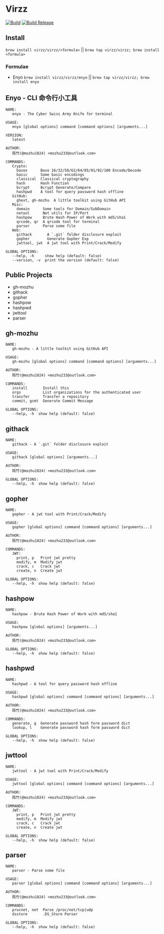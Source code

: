 # Virzz

[![Build](https://github.com/virzz/virzz/actions/workflows/virzz.yml/badge.svg)](https://github.com/virzz/virzz/actions/workflows/virzz.yml) [![Build Release](https://github.com/virzz/virzz/actions/workflows/virzz_release.yml/badge.svg)](https://github.com/virzz/virzz/actions/workflows/virzz_release.yml)

## Install

`brew install virzz/virzz/<formula>` || `brew tap virzz/virzz; brew install <formula>`

### Formulae

- Enyo `brew install virzz/virzz/enyo` || `brew tap virzz/virzz; brew install enyo`

## Enyo - CLI 命令行小工具

```
NAME:
   enyo - The Cyber Swiss Army Knife for terminal

USAGE:
   enyo [global options] command [command options] [arguments...]

VERSION:
   latest

AUTHOR:
   陌竹(@mozhu1024) <mozhu233@outlook.com>

COMMANDS:
   Crypto:
     basex      Base 16/32/58/62/64/85/91/92/100 Encode/Decode
     basic      Some basic encodings
     classical  Classical cryptography
     hash       Hash Function
     bcrypt     Bcrypt Generate/Compare
     hashpwd    A tool for query password hash offline
   GitHub:
     ghext, gh-mozhu  A little toolkit using GitHub API
   Misc:
     domain      Some tools for Domain/SubDomain
     netool      Net utils for IP/Port
     hashpow     Brute Hash Power of Work with md5/sha1
     qrcode, qr  A qrcode tool for terminal
     parser      Parse some file
   Web:
     githack       A `.git` folder disclosure exploit
     gopher        Generate Gopher Exp
     jwttool, jwt  A jwt tool with Print/Crack/Modify

GLOBAL OPTIONS:
   --help, -h     show help (default: false)
   --version, -v  print the version (default: false)
```

## Public Projects

- gh-mozhu
- githack
- gopher
- hashpow
- hashpwd
- jwttool
- parser

## gh-mozhu

```
NAME:
   gh-mozhu - A little toolkit using GitHub API

USAGE:
   gh-mozhu [global options] command [command options] [arguments...]

AUTHOR:
   陌竹(@mozhu1024) <mozhu233@outlook.com>

COMMANDS:
   install       Install this
   orgs          List organizations for the authenticated user
   transfer      Transfer a repository
   commit, gcmt  Generate Commit Message

GLOBAL OPTIONS:
   --help, -h  show help (default: false)
```

## githack

```
NAME:
   githack - A `.git` folder disclosure exploit

USAGE:
   githack [global options] [arguments...]

AUTHOR:
   陌竹(@mozhu1024) <mozhu233@outlook.com>

GLOBAL OPTIONS:
   --help, -h  show help (default: false)
```

## gopher

```
NAME:
   gopher - A jwt tool with Print/Crack/Modify

USAGE:
   gopher [global options] command [command options] [arguments...]

AUTHOR:
   陌竹(@mozhu1024) <mozhu233@outlook.com>

COMMANDS:
   JWT:
     print, p   Print jwt pretty
     modify, m  Modify jwt
     crack, c   Crack jwt
     create, n  Create jwt

GLOBAL OPTIONS:
   --help, -h  show help (default: false)
```

## hashpow

```
NAME:
   hashpow - Brute Hash Power of Work with md5/sha1

USAGE:
   hashpow [global options] [arguments...]

AUTHOR:
   陌竹(@mozhu1024) <mozhu233@outlook.com>

GLOBAL OPTIONS:
   --help, -h  show help (default: false)
```

## hashpwd

```
NAME:
   hashpwd - A tool for query password hash offline

USAGE:
   hashpwd [global options] command [command options] [arguments...]

AUTHOR:
   陌竹(@mozhu1024) <mozhu233@outlook.com>

COMMANDS:
   generate, g  Generate password hash form password dict
   lookup, l    Generate password hash form password dict

GLOBAL OPTIONS:
   --help, -h  show help (default: false)
```

## jwttool

```
NAME:
   jwttool - A jwt tool with Print/Crack/Modify

USAGE:
   jwttool [global options] command [command options] [arguments...]

AUTHOR:
   陌竹(@mozhu1024) <mozhu233@outlook.com>

COMMANDS:
   JWT:
     print, p   Print jwt pretty
     modify, m  Modify jwt
     crack, c   Crack jwt
     create, n  Create jwt

GLOBAL OPTIONS:
   --help, -h  show help (default: false)
```

## parser

```
NAME:
   parser - Parse some file

USAGE:
   parser [global options] command [command options] [arguments...]

AUTHOR:
   陌竹(@mozhu1024) <mozhu233@outlook.com>

COMMANDS:
   procnet, net  Parse /proc/net/tcp|udp
   dsstore       .DS_Store Parser

GLOBAL OPTIONS:
   --help, -h  show help (default: false)
```

